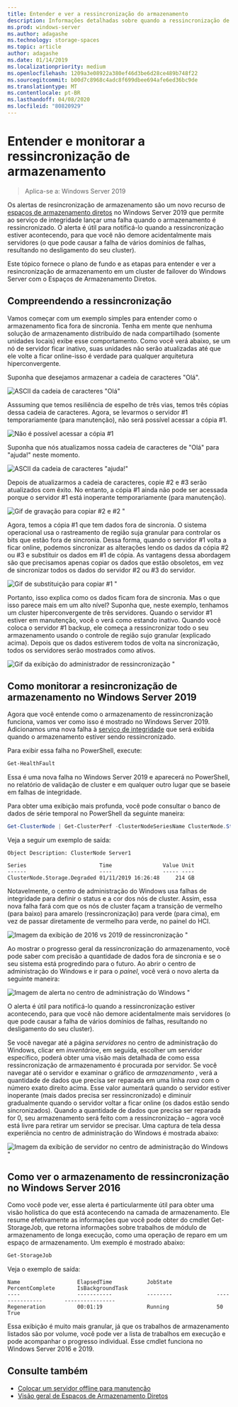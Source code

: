 ```yaml
---
title: Entender e ver a ressincronização do armazenamento
description: Informações detalhadas sobre quando a ressincronização de armazenamento acontece e como vê-la no Windows Server 2019.
ms.prod: windows-server
ms.author: adagashe
ms.technology: storage-spaces
ms.topic: article
author: adagashe
ms.date: 01/14/2019
ms.localizationpriority: medium
ms.openlocfilehash: 1209a3e08922a380ef46d3be6d28ce489b748f22
ms.sourcegitcommit: b00d7c8968c4adc8f699dbee694afe6ed36bc9de
ms.translationtype: MT
ms.contentlocale: pt-BR
ms.lasthandoff: 04/08/2020
ms.locfileid: "80820929"
---
```

# <a name="understand-and-monitor-storage-resync"></a>Entender e monitorar a ressincronização de armazenamento

>Aplica-se a: Windows Server 2019

Os alertas de resincronização de armazenamento são um novo recurso de [espaços de armazenamento diretos](storage-spaces-direct-overview.md) no Windows Server 2019 que permite ao serviço de integridade lançar uma falha quando o armazenamento é ressincronizado. O alerta é útil para notificá-lo quando a ressincronização estiver acontecendo, para que você não demore acidentalmente mais servidores (o que pode causar a falha de vários domínios de falhas, resultando no desligamento do seu cluster). 

Este tópico fornece o plano de fundo e as etapas para entender e ver a resincronização de armazenamento em um cluster de failover do Windows Server com o Espaços de Armazenamento Diretos.

## <a name="understanding-resync"></a>Compreendendo a ressincronização

Vamos começar com um exemplo simples para entender como o armazenamento fica fora de sincronia. Tenha em mente que nenhuma solução de armazenamento distribuído de nada compartilhado (somente unidades locais) exibe esse comportamento. Como você verá abaixo, se um nó de servidor ficar inativo, suas unidades não serão atualizadas até que ele volte a ficar online-isso é verdade para qualquer arquitetura hiperconvergente. 

Suponha que desejamos armazenar a cadeia de caracteres "Olá". 

![ASCII da cadeia de caracteres "Olá"](media/understand-storage-resync/hello.png)

Asssuming que temos resiliência de espelho de três vias, temos três cópias dessa cadeia de caracteres. Agora, se levarmos o servidor #1 temporariamente (para manutenção), não será possível acessar a cópia #1.

![Não é possível acessar a cópia #1](media/understand-storage-resync/copy1.png)

Suponha que nós atualizamos nossa cadeia de caracteres de "Olá" para "ajuda!" neste momento.

![ASCII da cadeia de caracteres "ajuda!"](media/understand-storage-resync/help.png)

Depois de atualizarmos a cadeia de caracteres, copie #2 e #3 serão atualizados com êxito. No entanto, a cópia #1 ainda não pode ser acessada porque o servidor #1 está inoperante temporariamente (para manutenção). 

![Gif de gravação para copiar #2 e #2 "](media/understand-storage-resync/write.gif)

Agora, temos a cópia #1 que tem dados fora de sincronia. O sistema operacional usa o rastreamento de região suja granular para controlar os bits que estão fora de sincronia. Dessa forma, quando o servidor #1 volta a ficar online, podemos sincronizar as alterações lendo os dados da cópia #2 ou #3 e substituir os dados em #1 de cópia. As vantagens dessa abordagem são que precisamos apenas copiar os dados que estão obsoletos, em vez de sincronizar todos os dados do servidor #2 ou #3 do servidor.

![Gif de substituição para copiar #1 "](media/understand-storage-resync/overwrite.gif)

Portanto, isso explica como os dados ficam fora de sincronia. Mas o que isso parece mais em um alto nível? Suponha que, neste exemplo, tenhamos um cluster hiperconvergente de três servidores. Quando o servidor #1 estiver em manutenção, você o verá como estando inativo. Quando você coloca o servidor #1 backup, ele começa a ressincronizar todo o seu armazenamento usando o controle de região sujo granular (explicado acima). Depois que os dados estiverem todos de volta na sincronização, todos os servidores serão mostrados como ativos.

![Gif da exibição do administrador de ressincronização "](media/understand-storage-resync/admin.gif)

## <a name="how-to-monitor-storage-resync-in-windows-server-2019"></a>Como monitorar a resincronização de armazenamento no Windows Server 2019

Agora que você entende como o armazenamento de ressincronização funciona, vamos ver como isso é mostrado no Windows Server 2019. Adicionamos uma nova falha à [serviço de integridade](../../failover-clustering/health-service-overview.md) que será exibida quando o armazenamento estiver sendo ressincronizado.

Para exibir essa falha no PowerShell, execute:

``` PowerShell
Get-HealthFault
```

Essa é uma nova falha no Windows Server 2019 e aparecerá no PowerShell, no relatório de validação de cluster e em qualquer outro lugar que se baseie em falhas de integridade. 

Para obter uma exibição mais profunda, você pode consultar o banco de dados de série temporal no PowerShell da seguinte maneira:

```PowerShell
Get-ClusterNode | Get-ClusterPerf -ClusterNodeSeriesName ClusterNode.Storage.Degraded
```
Veja a seguir um exemplo de saída:

```
Object Description: ClusterNode Server1

Series                       Time                Value Unit
------                       ----                ----- ----
ClusterNode.Storage.Degraded 01/11/2019 16:26:48     214 GB
```

Notavelmente, o centro de administração do Windows usa falhas de integridade para definir o status e a cor dos nós de cluster. Assim, essa nova falha fará com que os nós de cluster façam a transição de vermelho (para baixo) para amarelo (ressincronização) para verde (para cima), em vez de passar diretamente de vermelho para verde, no painel do HCI.

![Imagem da exibição de 2016 vs 2019 de ressincronização "](media/understand-storage-resync/compare.png)

Ao mostrar o progresso geral da ressincronização do armazenamento, você pode saber com precisão a quantidade de dados fora de sincronia e se o seu sistema está progredindo para o futuro. Ao abrir o centro de administração do Windows e ir para o *painel*, você verá o novo alerta da seguinte maneira:

![Imagem de alerta no centro de administração do Windows "](media/understand-storage-resync/alert.png)

O alerta é útil para notificá-lo quando a ressincronização estiver acontecendo, para que você não demore acidentalmente mais servidores (o que pode causar a falha de vários domínios de falhas, resultando no desligamento do seu cluster). 

Se você navegar até a página *servidores* no centro de administração do Windows, clicar em *inventário*e, em seguida, escolher um servidor específico, poderá obter uma visão mais detalhada de como essa ressincronização de armazenamento é procurada por servidor. Se você navegar até o servidor e examinar o gráfico de *armazenamento* , verá a quantidade de dados que precisa ser reparada em uma linha *roxa* com o número exato direito acima. Esse valor aumentará quando o servidor estiver inoperante (mais dados precisa ser ressincronizado) e diminuir gradualmente quando o servidor voltar a ficar online (os dados estão sendo sincronizados). Quando a quantidade de dados que precisa ser reparada for 0, seu armazenamento será feito com a ressincronização – agora você está livre para retirar um servidor se precisar. Uma captura de tela dessa experiência no centro de administração do Windows é mostrada abaixo:

![Imagem da exibição de servidor no centro de administração do Windows "](media/understand-storage-resync/server.png)

## <a name="how-to-see-storage-resync-in-windows-server-2016"></a>Como ver o armazenamento de ressincronização no Windows Server 2016

Como você pode ver, esse alerta é particularmente útil para obter uma visão holística do que está acontecendo na camada de armazenamento. Ele resume efetivamente as informações que você pode obter do cmdlet Get-StorageJob, que retorna informações sobre trabalhos de módulo de armazenamento de longa execução, como uma operação de reparo em um espaço de armazenamento. Um exemplo é mostrado abaixo:

```PowerShell
Get-StorageJob
```

Veja o exemplo de saída:

```
Name                  ElapsedTime           JobState              PercentComplete       IsBackgroundTask
----                  -----------           --------              ---------------       ----------------
Regeneration          00:01:19              Running               50                    True

```

Essa exibição é muito mais granular, já que os trabalhos de armazenamento listados são por volume, você pode ver a lista de trabalhos em execução e pode acompanhar o progresso individual. Esse cmdlet funciona no Windows Server 2016 e 2019.

## <a name="see-also"></a>Consulte também

- [Colocar um servidor offline para manutenção](maintain-servers.md)
- [Visão geral de Espaços de Armazenamento Diretos](storage-spaces-direct-overview.md)